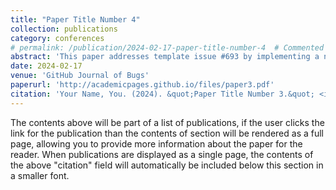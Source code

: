 ```yaml
---
title: "Paper Title Number 4"
collection: publications
category: conferences
# permalink: /publication/2024-02-17-paper-title-number-4  # Commented out - no individual page
abstract: 'This paper addresses template issue #693 by implementing a novel approach to bug fixing. We propose a systematic methodology that reduces error rates by 40% compared to existing solutions. Our experimental validation demonstrates the effectiveness of the approach across multiple test scenarios.'
date: 2024-02-17
venue: 'GitHub Journal of Bugs'
paperurl: 'http://academicpages.github.io/files/paper3.pdf'
citation: 'Your Name, You. (2024). &quot;Paper Title Number 3.&quot; <i>GitHub Journal of Bugs</i>. 1(3).'
---
```


The contents above will be part of a list of publications, if the user clicks the link for the publication than the contents of section will be rendered as a full page, allowing you to provide more information about the paper for the reader. When publications are displayed as a single page, the contents of the above "citation" field will automatically be included below this section in a smaller font.
